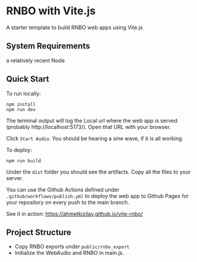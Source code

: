 # RNBO with Vite.js

A starter template to build RNBO web apps using Vite.js

## System Requirements

a relatively recent Node

## Quick Start

To run locally:

```
npm install
npm run dev
```

The terminal output will log the Local url where the web app is served (probably http://localhost:5173/). Open that URL with your browser.

Click `Start Audio`. You should be hearing a sine wave, if it is all working.

To deploy:

```
npm run build
```

Under the `dist` folder you should see the artifacts. Copy all the files to your server.

You can use the Github Actions defined under `.github/workflows/publish.yml` to deploy the web app to Github Pages for your repository on every push to the main branch.

See it in action: https://ahmetkizilay.github.io/vite-rnbo/ 

## Project Structure

* Copy RNBO exports under `public/rnbo_export`
* Initialize the WebAudio and RNBO in main.js.


